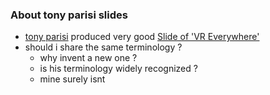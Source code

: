 ### About tony parisi slides
- [tony parisi](https://twitter.com/auradeluxe) produced very good
    [Slide of 'VR Everywhere'](http://www.slideshare.net/auradeluxe/vr-everywhere-march-2015)
- should i share the same terminology ?
    - why invent a new one ?
    - is his terminology widely recognized ?
    - mine surely isnt
